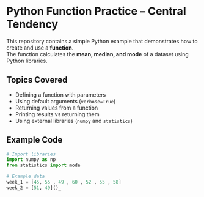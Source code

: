 # Python Function Practice – Central Tendency

This repository contains a simple Python example that demonstrates how to create and use a **function**.  
The function calculates the **mean, median, and mode** of a dataset using Python libraries.

## Topics Covered

- Defining a function with parameters
- Using default arguments (`verbose=True`)
- Returning values from a function
- Printing results vs returning them
- Using external libraries (`numpy` and `statistics`)

## Example Code

```python
# Import libraries
import numpy as np
from statistics import mode

# Example data
week_1 = [45, 55 , 49 , 60 , 52 , 55 , 58]
week_2 = [51, 49]()_
